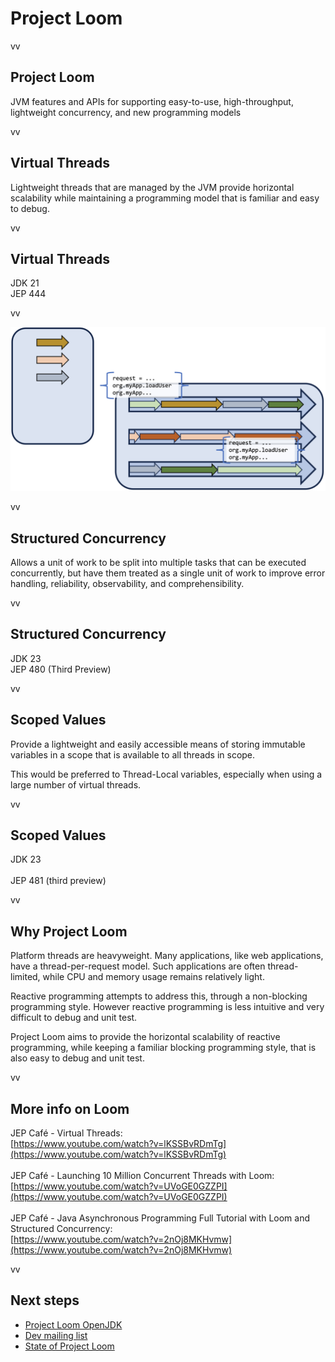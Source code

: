 # Project Loom

vv
## Project Loom

JVM features and APIs for supporting easy-to-use, high-throughput, lightweight concurrency, and new programming models

vv

## Virtual Threads

Lightweight threads that are managed by the JVM provide horizontal scalability while maintaining a programming model that is familiar and easy to debug.

vv

## Virtual Threads

JDK 21 <br/>
JEP 444

vv

![](images/virtual-threads-visualization.png)

vv

## Structured Concurrency

Allows a unit of work to be split into multiple tasks that can be executed concurrently, but have them treated as a single unit of work to improve error handling, reliability, observability, and comprehensibility.

vv

## Structured Concurrency

JDK 23 <br/>
JEP 480 (Third Preview)

vv


## Scoped Values

Provide a lightweight and easily accessible means of storing immutable variables in a scope that is available to all threads in scope. 

This would be preferred to Thread-Local variables, especially when using a large number of virtual threads.

vv

## Scoped Values

JDK 23 <br/>
<br/>
	JEP 481 (third preview)

vv

## Why Project Loom

Platform threads are heavyweight. Many applications, like web applications, have a thread-per-request model. Such applications are often thread-limited, while CPU and memory usage remains relatively light. <br/>

Reactive programming attempts to address this, through a non-blocking programming style. However reactive programming is less intuitive and very difficult to debug and unit test.<br/>

Project Loom aims to provide the horizontal scalability of reactive programming, while keeping a familiar blocking programming style, that is also easy to debug and unit test. <br/>

vv

## More info on Loom

JEP Café - Virtual Threads: <br/>
[https://www.youtube.com/watch?v=lKSSBvRDmTg](https://www.youtube.com/watch?v=lKSSBvRDmTg)
<br/><br/>
JEP Café - Launching 10 Million Concurrent Threads with Loom:  <br/>
[https://www.youtube.com/watch?v=UVoGE0GZZPI](https://www.youtube.com/watch?v=UVoGE0GZZPI)
<br/><br/>
JEP Café - Java Asynchronous Programming Full Tutorial with Loom and Structured Concurrency:  <br/>
[https://www.youtube.com/watch?v=2nOj8MKHvmw](https://www.youtube.com/watch?v=2nOj8MKHvmw)

vv

## Next steps

* [Project Loom OpenJDK](https://openjdk.org/projects/loom/)
* [Dev mailing list](https://mail.openjdk.org/mailman/listinfo/loom-dev)
* [State of Project Loom](https://www.youtube.com/watch?v=KG24inClY2M)
